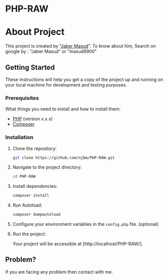 # PHP-RAW

# About Project

<p> This project is created by "<a href="https://jaber.netlify.app">Jaber Masud</a>". To know about him, Search on google by :  "Jaber Masud" or "masud9900" </p>

## Getting Started

These instructions will help you get a copy of the project up and running on your local machine for development and testing purposes.

### Prerequisites

What things you need to install and how to install them:

-  [PHP](https://www.php.net/) (version x.x.x)
-  [Composer](https://getcomposer.org/)

### Installation

1. Clone the repository:

   ```bash
   git clone https://github.com/njbm/PHP-RAW.git
   ```

2. Navigate to the project directory:

   ```bash
   cd PHP-RAW
   ```

3. Install dependencies:

   ```bash
   composer install
   ```

4. Run Autoload:

   ```bash
   composer dumpautoload
   ```

5. Configure your environment variables in the `config.php` file. (optional)

6. Run the project:

   Your project will be accessible at [http://localhost/PHP-RAW/].

## Problem?

if you are facing any problem then contact with me.
